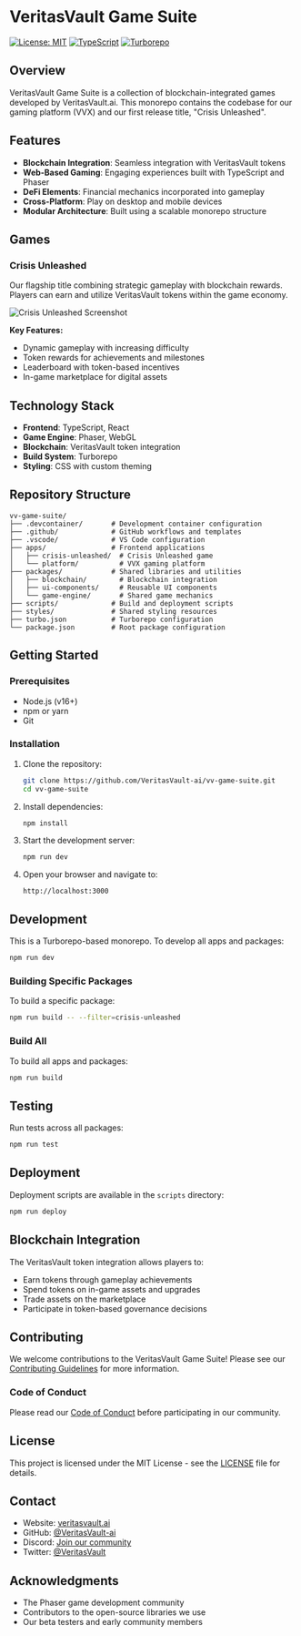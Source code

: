 # VeritasVault Game Suite

[![License: MIT](https://img.shields.io/badge/License-MIT-yellow.svg)](https://opensource.org/licenses/MIT)
[![TypeScript](https://img.shields.io/badge/TypeScript-91.7%25-blue)](https://www.typescriptlang.org/)
[![Turborepo](https://img.shields.io/badge/Built%20With-Turborepo-blueviolet)](https://turbo.build/)

## Overview

VeritasVault Game Suite is a collection of blockchain-integrated games developed by VeritasVault.ai. This monorepo contains the codebase for our gaming platform (VVX) and our first release title, "Crisis Unleashed".

## Features

- **Blockchain Integration**: Seamless integration with VeritasVault tokens
- **Web-Based Gaming**: Engaging experiences built with TypeScript and Phaser
- **DeFi Elements**: Financial mechanics incorporated into gameplay
- **Cross-Platform**: Play on desktop and mobile devices
- **Modular Architecture**: Built using a scalable monorepo structure

## Games

### Crisis Unleashed

Our flagship title combining strategic gameplay with blockchain rewards. Players can earn and utilize VeritasVault tokens within the game economy.

![Crisis Unleashed Screenshot](assets/images/crisis-unleashed-screenshot.png)

**Key Features:**
- Dynamic gameplay with increasing difficulty
- Token rewards for achievements and milestones
- Leaderboard with token-based incentives
- In-game marketplace for digital assets

## Technology Stack

- **Frontend**: TypeScript, React
- **Game Engine**: Phaser, WebGL
- **Blockchain**: VeritasVault token integration
- **Build System**: Turborepo
- **Styling**: CSS with custom theming

## Repository Structure

```
vv-game-suite/
├── .devcontainer/       # Development container configuration
├── .github/             # GitHub workflows and templates
├── .vscode/             # VS Code configuration
├── apps/                # Frontend applications
│   ├── crisis-unleashed/  # Crisis Unleashed game
│   └── platform/          # VVX gaming platform
├── packages/            # Shared libraries and utilities
│   ├── blockchain/        # Blockchain integration
│   ├── ui-components/     # Reusable UI components
│   └── game-engine/       # Shared game mechanics
├── scripts/             # Build and deployment scripts
├── styles/              # Shared styling resources
├── turbo.json           # Turborepo configuration
└── package.json         # Root package configuration
```

## Getting Started

### Prerequisites

- Node.js (v16+)
- npm or yarn
- Git

### Installation

1. Clone the repository:
   ```bash
   git clone https://github.com/VeritasVault-ai/vv-game-suite.git
   cd vv-game-suite
   ```

2. Install dependencies:
   ```bash
   npm install
   ```

3. Start the development server:
   ```bash
   npm run dev
   ```

4. Open your browser and navigate to:
   ```
   http://localhost:3000
   ```

## Development

This is a Turborepo-based monorepo. To develop all apps and packages:

```bash
npm run dev
```

### Building Specific Packages

To build a specific package:

```bash
npm run build -- --filter=crisis-unleashed
```

### Build All

To build all apps and packages:

```bash
npm run build
```

## Testing

Run tests across all packages:

```bash
npm run test
```

## Deployment

Deployment scripts are available in the `scripts` directory:

```bash
npm run deploy
```

## Blockchain Integration

The VeritasVault token integration allows players to:

- Earn tokens through gameplay achievements
- Spend tokens on in-game assets and upgrades
- Trade assets on the marketplace
- Participate in token-based governance decisions

## Contributing

We welcome contributions to the VeritasVault Game Suite! Please see our [Contributing Guidelines](CONTRIBUTING.md) for more information.

### Code of Conduct

Please read our [Code of Conduct](CODE_OF_CONDUCT.md) before participating in our community.

## License

This project is licensed under the MIT License - see the [LICENSE](LICENSE) file for details.

## Contact

- Website: [veritasvault.ai](https://veritasvault.ai)
- GitHub: [@VeritasVault-ai](https://github.com/VeritasVault-ai)
- Discord: [Join our community](https://discord.gg/veritasvault)
- Twitter: [@VeritasVault](https://twitter.com/VeritasVault)

## Acknowledgments

- The Phaser game development community
- Contributors to the open-source libraries we use
- Our beta testers and early community members

